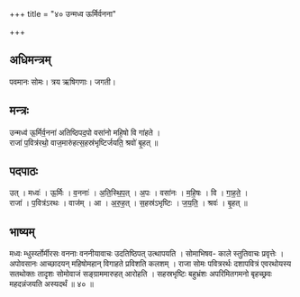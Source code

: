 +++
title = "४० उन्मध्व ऊर्मिर्वनना"

+++
## अधिमन्त्रम्
पवमानः सोमः। त्रय ऋषिगणाः। जगती।

## मन्त्रः
उन्मध्व॑ ऊ॒र्मिर्व॒नना॑ अतिष्ठिपद॒पो वसा॑नो महि॒षो वि गा॑हते ।  
राजा॑ प॒वित्र॑रथो॒ वाज॒मारु॑हत्स॒हस्र॑भृष्टिर्जयति॒ श्रवो॑ बृ॒हत् ॥

## पदपाठः
उत् । मध्वः॑ । ऊ॒र्मिः । व॒ननाः॑ । अ॒ति॒स्थि॒प॒त् । अ॒पः । वसा॑नः । म॒हि॒षः । वि । गा॒ह॒ते॒ ।  
राजा॑ । प॒वित्र॑ऽरथः । वाज॑म् । आ । अ॒रु॒ह॒त् । स॒हस्र॑ऽभृष्टिः । ज॒य॒ति॒ । श्रवः॑ । बृ॒हत् ॥

## भाष्यम्
मध्वः म्धुर्स्य्तोर्मीरसः वननाः वननीयावाचः उदतिष्ठिपत् उत्थापयति । सोमाभिषव- काले स्तुतिवाचः प्रवृत्तेः । अपोवसानः आच्छादयन् महिषोमहान् विगाहते प्रविशति कलशम् । राजा सोमः पवित्ररर्थः दशापवित्रं एवरथोयस्य सतथोक्तः तादृशः सोमोवाजं सङ्ग्राममारुहत् आरोहति । सहस्रभृष्टिः बहुभ्रंशः अपरिमितगमनो बृहच्छ्रवः महदन्नंजयति अस्यदर्थं ॥ ४० ॥